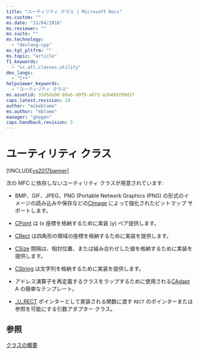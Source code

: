 ```yaml
---
title: "ユーティリティ クラス | Microsoft Docs"
ms.custom: ""
ms.date: "11/04/2016"
ms.reviewer: ""
ms.suite: ""
ms.technology: 
  - "devlang-cpp"
ms.tgt_pltfrm: ""
ms.topic: "article"
f1_keywords: 
  - "vc.atl.classes.utility"
dev_langs: 
  - "C++"
helpviewer_keywords: 
  - "ユーティリティ クラス"
ms.assetid: 33d5da9d-89a5-49f9-a873-a26499299d17
caps.latest.revision: 10
author: "mikeblome"
ms.author: "mblome"
manager: "ghogen"
caps.handback.revision: 5
---
```

# ユーティリティ クラス
[!INCLUDE[vs2017banner](../assembler/inline/includes/vs2017banner.md)]

次の MFC に依存しないユーティリティ クラスが用意されています:  
  
-   BMP、GIF、JPEG、PNG \(Portable Network Graphics \(PNG\) の形式のイメージの読み込みや保存などの[CImage](../atl-mfc-shared/reference/cimage-class.md) によって強化されたビットマップ サポートします。  
  
-   [CPoint](../Topic/CPoint%20Class.md) は \(x 座標を格納するために実装 \(y\) ペア提供します。  
  
-   [CRect](../atl-mfc-shared/reference/crect-class.md) は四角形の領域の座標を格納するために実装を提供します。  
  
-   [CSize](../atl-mfc-shared/reference/csize-class.md) 間隔は、相対位置、または組み合わせした値を格納するために実装を提供します。  
  
-   [CString](../atl-mfc-shared/reference/cstringt-class.md) は文字列を格納するために実装を提供します。  
  
-   アドレス演算子を再定義するクラスをラップするために使用される[CAdapt](../atl/reference/cadapt-class.md) A の簡単なテンプレート。  
  
-   [\_U\_RECT](../atl/reference/u-rect-class.md) ポインターとして実装される関数に渡す `RECT` のポインターまたは参照を可能にする引数アダプター クラス。  
  
## 参照  
 [クラスの概要](../atl/atl-class-overview.md)